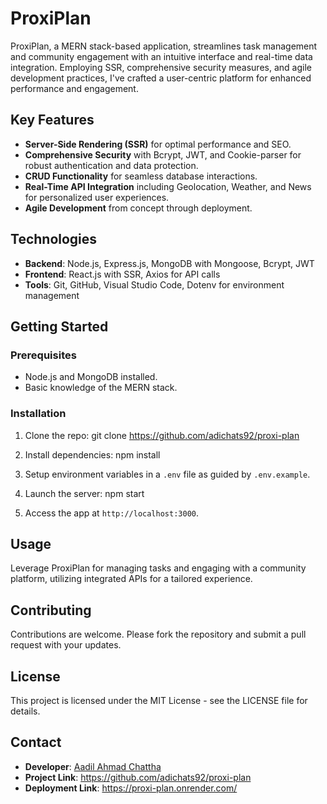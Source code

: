 # ProxiPlan

ProxiPlan, a MERN stack-based application, streamlines task management and community engagement with an intuitive interface and real-time data integration. Employing SSR, comprehensive security measures, and agile development practices, I've crafted a user-centric platform for enhanced performance and engagement.

## Key Features

- **Server-Side Rendering (SSR)** for optimal performance and SEO.
- **Comprehensive Security** with Bcrypt, JWT, and Cookie-parser for robust authentication and data protection.
- **CRUD Functionality** for seamless database interactions.
- **Real-Time API Integration** including Geolocation, Weather, and News for personalized user experiences.
- **Agile Development** from concept through deployment.

## Technologies

- **Backend**: Node.js, Express.js, MongoDB with Mongoose, Bcrypt, JWT
- **Frontend**: React.js with SSR, Axios for API calls
- **Tools**: Git, GitHub, Visual Studio Code, Dotenv for environment management

## Getting Started

### Prerequisites

- Node.js and MongoDB installed.
- Basic knowledge of the MERN stack.

### Installation

1. Clone the repo:
git clone https://github.com/adichats92/proxi-plan

2. Install dependencies:
npm install

3. Setup environment variables in a `.env` file as guided by `.env.example`.
4. Launch the server:
npm start

5. Access the app at `http://localhost:3000`.

## Usage

Leverage ProxiPlan for managing tasks and engaging with a community platform, utilizing integrated APIs for a tailored experience.

## Contributing

Contributions are welcome. Please fork the repository and submit a pull request with your updates.

## License

This project is licensed under the MIT License - see the LICENSE file for details.

## Contact

- **Developer**: [Aadil Ahmad Chattha](https://www.linkedin.com/in/aadil-chattha/)
- **Project Link**: https://github.com/adichats92/proxi-plan
- **Deployment Link**: https://proxi-plan.onrender.com/

